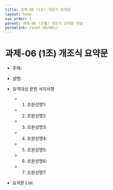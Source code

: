 ```yaml
---
title: 과제-06 (1조) 개조식 요약문
layout: home
nav_order: 1
parent: 과제-06 (조별) 개조식 요약문 작성
permalink: /asmt-06/001/
---
```


# 과제-06 (1조) 개조식 요약문

- 주제: 
- 설명: 
- 요약대상 문헌 서지사항
  - 1. 조원성명1: 
  - 2. 조원성명2: 
  - 3. 조원성명3: 
  - 4. 조원성명4: 
  - 5. 조원성명5: 
  - 6. 조원성명6:
  - 7. 조원성명7:  

- 요약문 List

